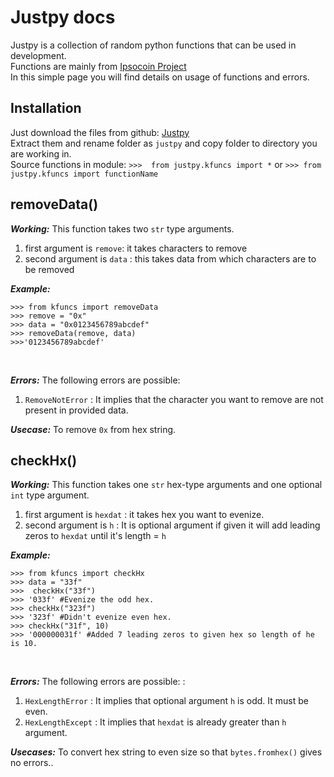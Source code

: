 # Justpy docs
Justpy is a collection of random python functions that can be used in development. <br>
Functions are mainly from [Ipsocoin Project](https://github.com/amadhurkant/ipsocoin) <br>
In this simple page you will find details on usage of functions and errors.

## Installation
Just download the files from github: [Justpy](https://github.com/amadhurkant/justpy) <br>
Extract them and rename folder as ```justpy``` and copy folder to directory you are working in. <br>
Source functions in module: ```>>>  from justpy.kfuncs import *``` or ```>>> from justpy.kfuncs import functionName```

## removeData()

_**Working:**_  This function takes two ```str``` type arguments. 
  1. first argument is ```remove```: it takes characters to remove
  2. second argument is ```data``` : this takes data from which characters are to be removed <br>

_**Example:**_  <br>
```
>>> from kfuncs import removeData
>>> remove = "0x"
>>> data = "0x0123456789abcdef"
>>> removeData(remove, data)
>>>'0123456789abcdef' 
``` 
<br>

_**Errors:**_ The following errors are possible: <br>
  1. ```RemoveNotError``` : It implies that the character you want to remove are not present in provided data.

_**Usecase:**_  To remove ```0x``` from hex string.

## checkHx()
_**Working:**_  This function takes one ```str``` hex-type arguments and one optional ```int``` type argument. 
  1. first argument is ```hexdat``` : it takes hex you want to evenize.
  2. second argument is ```h``` : It is optional argument if given it will add leading zeros to ```hexdat``` until it's length = ```h```

_**Example:**_  <br>
```
>>> from kfuncs import checkHx
>>> data = "33f"
>>>  checkHx("33f")
>>> '033f' #Evenize the odd hex.
>>> checkHx("323f")
>>> '323f' #Didn't evenize even hex.
>>> checkHx("31f", 10)
>>> '000000031f' #Added 7 leading zeros to given hex so length of he is 10.
```
<br>

_**Errors:**_ The following errors are possible: : <br>
  1. ```HexLengthError``` : It implies that optional argument ```h``` is odd. It must be even.
  2. ```HexLengthExcept``` : It implies that ```hexdat``` is already greater than ```h``` argument.

_**Usecases:**_  To convert hex string to even size so that ```bytes.fromhex()``` gives no errors..
